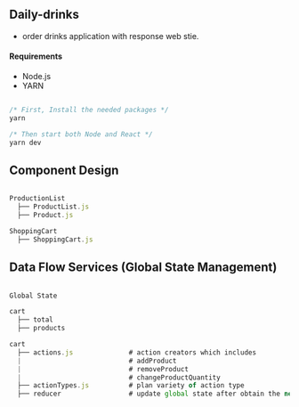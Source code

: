 ## Daily-drinks

- order drinks application with response web stie.

#### Requirements

- Node.js
- YARN

```javascript

/* First, Install the needed packages */
yarn

/* Then start both Node and React */
yarn dev

```

## Component Design

```javascript

ProductionList
  ├── ProductList.js
  ├── Product.js

ShoppingCart
  ├── ShoppingCart.js

```

## Data Flow Services (Global State Management)

```javascript

Global State

cart
  ├── total
  ├── products

cart
  ├── actions.js              # action creators which includes
  |                           # addProduct
  |                           # removeProduct
  |                           # changeProductQuantity
  ├── actionTypes.js          # plan variety of action type
  ├── reducer                 # update global state after obtain the new action payload

```
